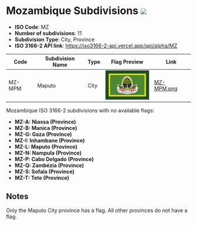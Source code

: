 # Mozambique Subdivisions ![](https://flagcdn.com/h40/mz.png)

- **ISO Code**: MZ
- **Number of subdivisions**: 11
- **Subdivision Type**: City, Province
- **ISO 3166-2 API link**: https://iso3166-2-api.vercel.app/api/alpha/MZ

| Code  | Subdivision Name         | Type | Flag Preview | Link |
|-------|--------------------------|--------------| -------------- |----------|
| MZ-MPM | Maputo | City | <img src='https://raw.githubusercontent.com/amckenna41/iso3166-flags/main/iso3166-2-flags/MZ/MZ-MPM.png' height='80'> | [MZ-MPM.png](https://github.com/amckenna41/iso3166-flags/blob/main/iso3166-2-flags/MZ/MZ-MPM.png) |

Mozambique ISO 3166-2 subdivisions with no available flags:

* **MZ-A: Niassa (Province)**
* **MZ-B: Manica (Province)**
* **MZ-G: Gaza (Province)**
* **MZ-I: Inhambane (Province)**
* **MZ-L: Maputo (Province)**
* **MZ-N: Nampula (Province)**
* **MZ-P: Cabo Delgado (Province)**
* **MZ-Q: Zambézia (Province)**
* **MZ-S: Sofala (Province)**
* **MZ-T: Tete (Province)**

## Notes
Only the Maputo City province has a flag. All other provinces do not have a flag.